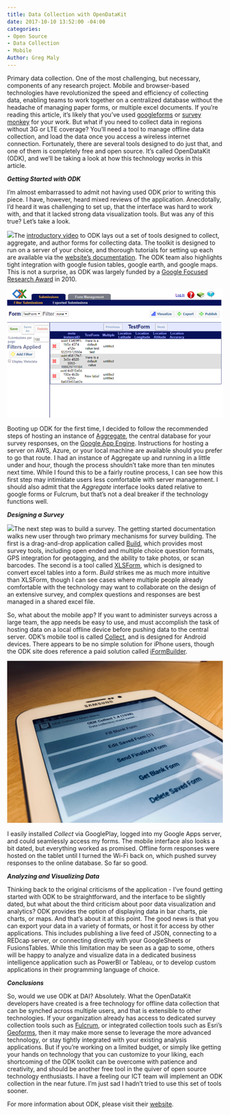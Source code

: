 ```yaml
---
title: Data Collection with OpenDataKit
date: 2017-10-10 13:52:00 -04:00
categories:
- Open Source
- Data Collection
- Mobile
Author: Greg Maly
---
```


Primary data collection. One of the most challenging, but necessary, components of any research project. Mobile and browser-based technologies have revolutionized the speed and efficiency of collecting data, enabling teams to work together on a centralized database without the headache of managing paper forms, or multiple excel documents. If you’re reading this article, it’s likely that you’ve used [googleforms](https://www.google.com/forms/about/) or [survey monkey](https://www.surveymonkey.com/) for your work. But what if you need to collect data in regions without 3G or LTE coverage? You’ll need a tool to manage offline data collection, and load the data once you access a wireless internet connection. Fortunately, there are several tools designed to do just that, and one of them is completely free and open source. It’s called OpenDataKit (ODK), and we’ll be taking a look at how this technology works in this article.

***Getting Started with ODK***

I’m almost embarrassed to admit not having used ODK prior to writing this piece. I have, however, heard mixed reviews of the application. Anecdotally, I’d heard it was challenging to set up, that the interface was hard to work with, and that it lacked strong data visualization tools. But was any of this true? Let’s take a look.

![](file:///C:/Users/GMaly/AppData/Local/Temp/msohtmlclip1/01/clip_image002.png)The [introductory video](https://www.youtube.com/watch?v=HqqUdfz9Uyc) to ODK lays out a set of tools designed to collect, aggregate, and author forms for collecting data. The toolkit is designed to run on a server of your choice, and thorough tutorials for setting up each are available via the [website’s documentation](http://docs.opendatakit.org/). The ODK team also highlights tight integration with google fusion tables, google earth, and google maps. This is not a surprise, as ODK was largely funded by a [Google Focused Research Award](https://research.googleblog.com/2010/02/announcing-googles-focused-research.html) in 2010.

![ODK Aggregate.PNG](/uploads/ODK%20Aggregate.PNG)

Booting up ODK for the first time, I decided to follow the recommended steps of hosting an instance of [Aggregate](https://opendatakit.org/use/aggregate/), the central database for your survey responses, on the [Google App Engine](https://cloud.google.com/appengine/). Instructions for hosting a server on AWS, Azure, or your local machine are available should you prefer to go that route. I had an instance of Aggregate up and running in a little under and hour, though the process shouldn’t take more than ten minutes next time. While I found this to be a fairly routine process, I can see how this first step may intimidate users less comfortable with server management. I should also admit that the *Aggregate* interface looks dated relative to google forms or Fulcrum, but that’s not a deal breaker if the technology functions well.

***Designing a Survey***

![](file:///C:/Users/GMaly/AppData/Local/Temp/msohtmlclip1/01/clip_image004.jpg)The next step was to build a survey. The getting started documentation walks new user through two primary mechanisms for survey building. The first is a drag-and-drop application called [Build](https://opendatakit.org/use/build/), which provides most survey tools, including open ended and multiple choice question formats, GPS integration for geotagging, and the ability to take photos, or scan barcodes. The second is a tool called [XLSForm](https://opendatakit.org/use/xlsform/), which is designed to convert excel tables into a form. *Build* strikes me as much more intuitive than XLSForm, though I can see cases where multiple people already comfortable with the technology may want to collaborate on the design of an extensive survey, and complex questions and responses are best managed in a shared excel file.

So, what about the mobile app? If you want to administer surveys across a large team, the app needs be easy to use, and must accomplish the task of hosting data on a local offline device before pushing data to the central server. ODK’s mobile tool is called [Collect](http://docs.opendatakit.org/collect-guide/), and is designed for Android devices. There appears to be no simple solution for iPhone users, though the ODK site does reference a paid solution called [iFormBuilder](https://www.iformbuilder.com/login-redirect/).

![ODK Collect.JPG](/uploads/ODK%20Collect.JPG)

I easily installed *Collect* via GooglePlay, logged into my Google Apps server, and could seamlessly access my forms. The mobile interface also looks a bit dated, but everything worked as promised. Offline form responses were hosted on the tablet until I turned the Wi-Fi back on, which pushed survey responses to the online database. So far so good.

***Analyzing and Visualizing Data***

Thinking back to the original criticisms of the application - I’ve found getting started with ODK to be straightforward, and the interface to be slightly dated, but what about the third criticism about poor data visualization and analytics? ODK provides the option of displaying data in bar charts, pie charts, or maps. And that’s about it at this point. The good news is that you can export your data in a variety of formats, or host it for access by other applications. This includes publishing a live feed of JSON, connecting to a REDcap server, or connecting directly with your GoogleSheets or FusionsTables. While this limitation may be seen as a gap to some, others will be happy to analyze and visualize data in a dedicated business intelligence application such as PowerBI or Tableau, or to develop custom applications in their programming language of choice.

***Conclusions***

So, would we use ODK at DAI? Absolutely. What the OpenDataKit developers have created is a free technology for offline data collection that can be synched across multiple users, and that is extensible to other technologies. If your organization already has access to dedicated survey collection tools such as [Fulcrum](http://www.fulcrumapp.com/), or integrated collection tools such as Esri’s [Geoforms](http://server.arcgis.com/en/portal/latest/use/geoform.htm), then it may make more sense to leverage the more advanced technology, or stay tightly integrated with your existing analysis applications. But if you’re working on a limited budget, or simply like getting your hands on technology that you can customize to your liking, each shortcoming of the ODK toolkit can be overcome with patience and creativity, and should be another free tool in the quiver of open source technology enthusiasts. I have a feeling our ICT team will implement an ODK collection in the near future. I’m just sad I hadn’t tried to use this set of tools sooner.

For more information about ODK, please visit their [website](https://opendatakit.org/use/xlsform/).